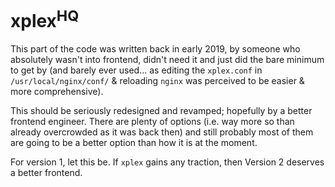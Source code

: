 # xplex<sup>HQ</sup>

This part of the code was written back in early 2019, by someone who absolutely wasn't into frontend, didn't need it and just did the bare minimum to get by (and barely ever used... as editing the `xplex.conf` in `/usr/local/nginx/conf/` & reloading `nginx` was perceived to be easier & more comprehensive).

This should be seriously redesigned and revamped; hopefully by a better frontend engineer. There are plenty of options (i.e. way more so than already overcrowded as it was back then) and still probably most of them are going to be a better option than how it is at the moment.

For version 1, let this be. If `xplex` gains any traction, then Version 2 deserves a better frontend.
